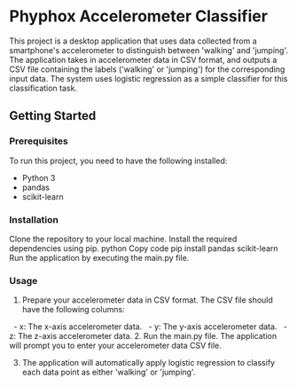 # **Phyphox Accelerometer Classifier**
This project is a desktop application that uses data collected from a smartphone's accelerometer to distinguish between 'walking' and 'jumping'. The application takes in accelerometer data in CSV format, and outputs a CSV file containing the labels ('walking' or 'jumping') for the corresponding input data. The system uses logistic regression as a simple classifier for this classification task.

## Getting Started
### Prerequisites
To run this project, you need to have the following installed:

- Python 3
- pandas
- scikit-learn
### Installation
Clone the repository to your local machine.
Install the required dependencies using pip.
python
Copy code
pip install pandas scikit-learn
Run the application by executing the main.py file.
### Usage
1. Prepare your accelerometer data in CSV format. The CSV file should have the following columns:

&nbsp; - x: The x-axis accelerometer data.
&nbsp; - y: The y-axis accelerometer data.
&nbsp; - z: The z-axis accelerometer data.
2. Run the main.py file. The application will prompt you to enter your accelerometer data CSV file.

3. The application will automatically apply logistic regression to classify each data point as either 'walking' or 'jumping'.
